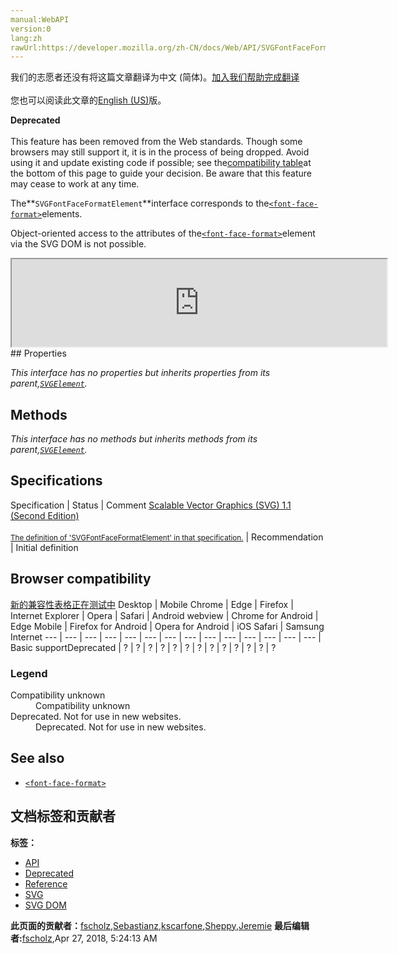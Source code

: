 ```yaml
---
manual:WebAPI
version:0
lang:zh
rawUrl:https://developer.mozilla.org/zh-CN/docs/Web/API/SVGFontFaceFormatElement
---
```




<bdi>我们的志愿者还没有将这篇文章翻译为<bdi>中文 (简体)</bdi>。[加入我们帮助完成翻译](%17859 "")<br></br>您也可以阅读此文章的[English (US)](%17860 "")版。</bdi>






**Deprecated**<br></br>This feature has been removed from the Web standards. Though some browsers may still support it, it is in the process of being dropped. Avoid using it and update existing code if possible; see the[compatibility table](%17861 "")at the bottom of this page to guide your decision. Be aware that this feature may cease to work at any time.





The**`SVGFontFaceFormatElement`**interface corresponds to the[`<font-face-format>`](%17862 "The <font-face-format> SVG element describes the type of font referenced by its parent <font-face-uri>.")elements.



Object-oriented access to the attributes of the[`<font-face-format>`](%17862 "The <font-face-format> SVG element describes the type of font referenced by its parent <font-face-uri>.")element via the SVG DOM is not possible.

<iframe src='https://mdn.mozillademos.org/en-US/docs/Web/API/SVGFontFaceFormatElement$samples/inheritance_diagram?revision=1377378' width='600' height='140'></iframe>
## Properties<a name="Properties"></a>


<em>This interface has no properties but inherits properties from its parent,[`SVGElement`](%17342 "All of the SVG DOM interfaces that correspond directly to elements in the SVG language derive from the SVGElement interface.").</em>


## Methods<a name="Methods"></a>


<em>This interface has no methods but inherits methods from its parent,[`SVGElement`](%17342 "All of the SVG DOM interfaces that correspond directly to elements in the SVG language derive from the SVGElement interface.").</em>


## Specifications<a name="Specifications"></a>
Specification | Status | Comment 
[Scalable Vector Graphics (SVG) 1.1 (Second Edition)<br></br><small>The definition of &#39;SVGFontFaceFormatElement&#39; in that specification.</small>](%17863 "") | Recommendation | Initial definition 


## Browser compatibility<a name="Browser_compatibility"></a>
[新的兼容性表格正在测试中<i></i>](%3360 "")
<abbr>Desktop<i></i></abbr> | <abbr>Mobile<i></i></abbr> 
<abbr>Chrome<i></i></abbr> | <abbr>Edge<i></i></abbr> | <abbr>Firefox<i></i></abbr> | <abbr>Internet Explorer<i></i></abbr> | <abbr>Opera<i></i></abbr> | <abbr>Safari<i></i></abbr> | <abbr>Android webview<i></i></abbr> | <abbr>Chrome for Android<i></i></abbr> | <abbr>Edge Mobile<i></i></abbr> | <abbr>Firefox for Android<i></i></abbr> | <abbr>Opera for Android<i></i></abbr> | <abbr>iOS Safari<i></i></abbr> | <abbr>Samsung Internet<i></i></abbr> 
 ---  |  ---  |  ---  |  ---  |  ---  |  ---  |  ---  |  ---  |  ---  |  ---  |  ---  |  ---  |  ---  |  ---  | 
Basic support<abbr>Deprecated<i></i></abbr> | <abbr>?</abbr> | <abbr>?</abbr> | <abbr>?</abbr> | <abbr>?</abbr> | <abbr>?</abbr> | <abbr>?</abbr> | <abbr>?</abbr> | <abbr>?</abbr> | <abbr>?</abbr> | <abbr>?</abbr> | <abbr>?</abbr> | <abbr>?</abbr> | <abbr>?</abbr> 


### Legend<a name="Legend"></a>
<dl><dt><abbr>Compatibility unknown</abbr></dt><dd>Compatibility unknown</dd><dt><abbr>Deprecated. Not for use in new websites.<i></i></abbr></dt><dd>Deprecated. Not for use in new websites.</dd></dl>

## See also<a name="See_also"></a>

* [`<font-face-format>`](%17862 "The <font-face-format> SVG element describes the type of font referenced by its parent <font-face-uri>.")



## 文档标签和贡献者
**标签：**
* [API](%50 "")
* [Deprecated](%3956 "")
* [Reference](%3381 "")
* [SVG](%457 "")
* [SVG DOM](%17335 "")

**此页面的贡献者：**[fscholz](%60 ""),[Sebastianz](%4468 ""),[kscarfone](%3900 ""),[Sheppy](%405 ""),[Jeremie](%4470 "")
**最后编辑者:**[fscholz](%60 ""),<time>Apr 27, 2018, 5:24:13 AM</time>


